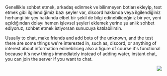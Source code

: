 Genellikle sohbet etmek, arkadaş edinmek ve bilinmeyen botları ekleyip, test etmek gibi ilgilendiğimiz bazı şeyler var, discord hakkında veya ilgilendiğiniz herhangi bir şey hakkında elbet bir şekil de bilgi edinebiliceğiniz bir yer, yeni açıldığından dolayı hemen işlevsel şeyleri eklemek yerine şu anlık sohbet ediyoruz, sohbet etmek istiyorsan sunucuya katılabilirsin.

Usually to chat, make friends and add bots of the unknown, and the test there are some things we're interested in, such as, discord, or anything of interest about information edinebiliceg also a figure of course it's functional because it's new things immediately instead of adding water, instant chat, you can join the server if you want to chat.

<a href="https://discord.gg/DGtAM8bj8u">
  <img src="http://invidget.switchblade.xyz/813430135008657420" align="right">
</a>
